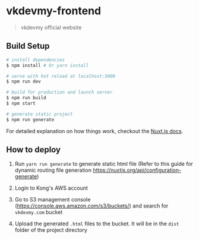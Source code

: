 # vkdevmy-frontend

> vkdevmy official website

## Build Setup

``` bash
# install dependencies
$ npm install # Or yarn install

# serve with hot reload at localhost:3000
$ npm run dev

# build for production and launch server
$ npm run build
$ npm start

# generate static project
$ npm run generate
```

For detailed explanation on how things work, checkout the [Nuxt.js docs](https://github.com/nuxt/nuxt.js).

## How to deploy
1. Run `yarn run generate` to generate static html file (Refer to this guide for dynamic routing file generation https://nuxtjs.org/api/configuration-generate)

2. Login to Kong's AWS account
3. Go to S3 management console (https://console.aws.amazon.com/s3/buckets/) and search for `vkdevmy.com` bucket
4. Upload the generated `.html` files to the bucket. It will be in the `dist` folder of the project directory
